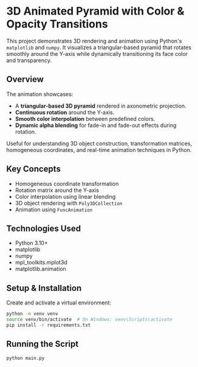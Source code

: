 # 3D Animated Pyramid with Color & Opacity Transitions

This project demonstrates 3D rendering and animation using Python's `matplotlib` and `numpy`. It visualizes a triangular-based pyramid that rotates smoothly around the Y-axis while dynamically transitioning its face color and transparency.

## Overview

The animation showcases:

- A **triangular-based 3D pyramid** rendered in axonometric projection.
- **Continuous rotation** around the Y-axis.
- **Smooth color interpolation** between predefined colors.
- **Dynamic alpha blending** for fade-in and fade-out effects during rotation.

Useful for understanding 3D object construction, transformation matrices, homogeneous coordinates, and real-time animation techniques in Python.

## Key Concepts

- Homogeneous coordinate transformation
- Rotation matrix around the Y-axis
- Color interpolation using linear blending
- 3D object rendering with `Poly3DCollection`
- Animation using `FuncAnimation`

## Technologies Used

- Python 3.10+
- matplotlib
- numpy
- mpl_toolkits.mplot3d
- matplotlib.animation

## Setup & Installation

Create and activate a virtual environment:

```bash
python -m venv venv
source venv/bin/activate  # On Windows: venv\Scripts\activate
pip install -r requirements.txt
```

## Running the Script

```bash
python main.py
```

